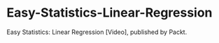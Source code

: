# Easy-Statistics-Linear-Regression
Easy Statistics: Linear Regression [Video], published by Packt.

